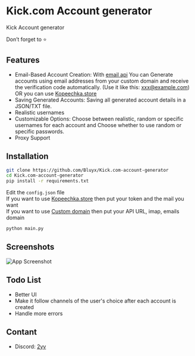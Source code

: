 
# Kick.com Account generator
Kick Account generator

Don’t forget to ⭐️
## Features
- Email-Based Account Creation: With <a href="https://github.com/Bluyx/email-api">email api</a> You can Generate accounts using email addresses from your custom domain and receive the verification code automatically. (Use it like this: xxx@example.com) OR you can use <a href="https://kopeechka.store/?ref=28978">Kopeechka.store</a>
- Saving Generated Accounts: Saving all generated account details in a JSON/TXT file.
- Realistic usernames
- Customizable Options: Choose between realistic, random or specific usernames for each account and Choose whether to use random or specific passwords.
- Proxy Support


## Installation
```bash
git clone https://github.com/Bluyx/Kick.com-account-generator
cd Kick.com-account-generator
pip install -r requirements.txt
```
Edit the `config.json` file<br>
If you want to use <a href="https://kopeechka.store/?ref=28978">Kopeechka.store</a> then put your token and the mail you want<br>
If you want to use <a href="https://github.com/Bluyx/email-api">Custom domain</a> then put your API URL, imap, emails domain 
```bash
python main.py
```    
## Screenshots
![App Screenshot](https://cdn.discordapp.com/attachments/1127640051677921330/1148635796744704070/image.png)


## Todo List
- Better UI
- Make it follow channels of the user's choice after each account is created
- Handle more errors

## Contant
- Discord: <a href="https://discord.com/users/251794521908576257">2yv</a>
